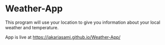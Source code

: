 # Weather-App
This program will use your location to give you information about your local weather and temperature.

App is live at https://jakariasami.github.io/Weather-App/

